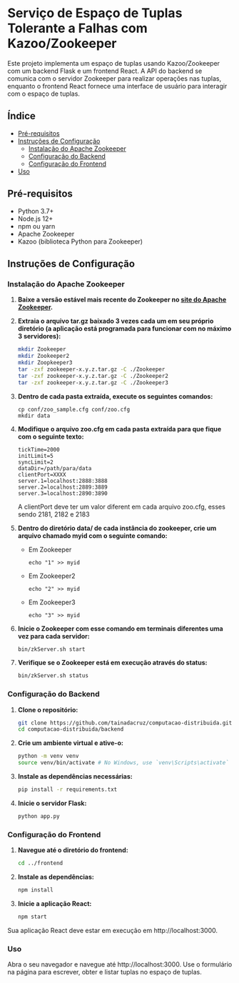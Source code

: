 # Serviço de Espaço de Tuplas Tolerante a Falhas com Kazoo/Zookeeper

Este projeto implementa um espaço de tuplas usando Kazoo/Zookeeper com um backend Flask e um frontend React. A API do backend se comunica com o servidor Zookeeper para realizar operações nas tuplas, enquanto o frontend React fornece uma interface de usuário para interagir com o espaço de tuplas.

## Índice

- [Pré-requisitos](#pré-requisitos)
- [Instruções de Configuração](#instruções-de-configuração)
  - [Instalação do Apache Zookeeper](#instação-do-apache-zookeeper)
  - [Configuração do Backend](#configuração-do-backend)
  - [Configuração do Frontend](#configuração-do-frontend)
- [Uso](#uso)

## Pré-requisitos

- Python 3.7+
- Node.js 12+
- npm ou yarn
- Apache Zookeeper
- Kazoo (biblioteca Python para Zookeeper)

## Instruções de Configuração

### Instalação do Apache Zookeeper

1. **Baixe a versão estável mais recente do Zookeeper no [site do Apache Zookeeper](https://zookeeper.apache.org/releases.html).**


2. **Extraia o arquivo tar.gz baixado 3 vezes cada um em seu próprio diretório (a aplicação está programada para funcionar com no máximo 3 servidores):**

    ```sh
    mkdir Zookeeper
    mkdir Zookeeper2
    mkdir Zoopkeeper3
    tar -zxf zookeeper-x.y.z.tar.gz -C ./Zookeeper
    tar -zxf zookeeper-x.y.z.tar.gz -C ./Zookeeper2
    tar -zxf zookeeper-x.y.z.tar.gz -C ./Zookeeper3
    ```

3. **Dentro de cada pasta extraída, execute os seguintes comandos:**

    ```
    cp conf/zoo_sample.cfg conf/zoo.cfg
    mkdir data
    ``` 
   
4. **Modifique o arquivo zoo.cfg em cada pasta extraída para que fique com o seguinte texto:**
     
    ```
    tickTime=2000
    initLimit=5
    syncLimit=2
    dataDir=/path/para/data
    clientPort=XXXX
    server.1=localhost:2888:3888
    server.2=localhost:2889:3889
    server.3=localhost:2890:3890
    ```

    A clientPort deve ter um valor diferent em cada arquivo zoo.cfg, esses sendo 2181, 2182 e 2183


5. **Dentro do diretório data/ de cada instância do zookeeper, crie um arquivo chamado myid com o seguinte comando:**
   
   - Em Zookeeper  
     ```
     echo "1" >> myid
     ```
   - Em Zookeeper2
     ```
     echo "2" >> myid
     ```
   - Em Zookeeper3
     ```
     echo "3" >> myid
     ```

6. **Inicie o Zookeeper com esse comando em terminais diferentes uma vez para cada servidor:**

     ```sh
     bin/zkServer.sh start
     ```

7. **Verifique se o Zookeeper está em execução através do status:**

     ```sh
     bin/zkServer.sh status
     ```

### Configuração do Backend

1. **Clone o repositório:**

   ```sh
   git clone https://github.com/tainadacruz/computacao-distribuida.git
   cd computacao-distribuida/backend
   ```


2. **Crie um ambiente virtual e ative-o:**

   ```sh
   python -m venv venv
   source venv/bin/activate # No Windows, use `venv\Scripts\activate`
   ```

3. **Instale as dependências necessárias:**

   ```sh
   pip install -r requirements.txt
   ```

4. **Inicie o servidor Flask:**

   ```sh
   python app.py
   ```

### Configuração do Frontend

1. **Navegue até o diretório do frontend:**

   ```sh
   cd ../frontend
   ```

2. **Instale as dependências:**

   ```sh
   npm install
   ```

3. **Inicie a aplicação React:**

   ```sh
   npm start
   ```

Sua aplicação React deve estar em execução em http://localhost:3000.

### Uso

Abra o seu navegador e navegue até http://localhost:3000. 
Use o formulário na página para escrever, obter e listar tuplas no espaço de tuplas.

